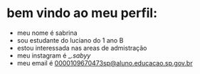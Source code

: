 # bem vindo ao meu perfil:
- meu nome é sabrina
- sou estudante do luciano do 1 ano B
- estou interessada nas areas de admistração 
- meu instagram é __.sabyy_
- meu email é 0000109670473sp@aluno.educacao.sp.gov.br
